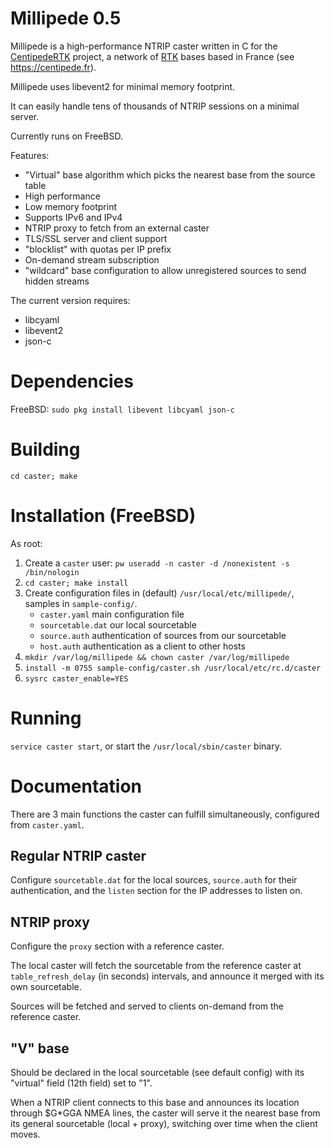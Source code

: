 Millipede 0.5
=============


Millipede is a high-performance NTRIP caster written in C for the [CentipedeRTK](https://github.com/CentipedeRTK) project, a network of [RTK](https://en.wikipedia.org/wiki/Real-time_kinematic_positioning) bases based in France (see https://centipede.fr).


Millipede uses libevent2 for minimal memory footprint.

It can easily handle tens of thousands of NTRIP sessions on a minimal server.

Currently runs on FreeBSD.

Features:
 * "Virtual" base algorithm which picks the nearest base from the source table
 * High performance
 * Low memory footprint
 * Supports IPv6 and IPv4
 * NTRIP proxy to fetch from an external caster
 * TLS/SSL server and client support
 * "blocklist" with quotas per IP prefix
 * On-demand stream subscription
 * "wildcard" base configuration to allow unregistered sources to send hidden streams

The current version requires:
 * libcyaml
 * libevent2
 * json-c

Dependencies
============

FreeBSD: `sudo pkg install libevent libcyaml json-c`

Building
========

`cd caster; make`

Installation (FreeBSD)
======================

As root:
1. Create a `caster` user: `pw useradd -n caster -d /nonexistent -s /bin/nologin`
2. `cd caster; make install`
3. Create configuration files in (default) `/usr/local/etc/millipede/`,
   samples in `sample-config/`.
	* `caster.yaml` main configuration file
	* `sourcetable.dat` our local sourcetable
	* `source.auth` authentication of sources from our sourcetable
	* `host.auth` authentication as a client to other hosts
4. `mkdir /var/log/millipede && chown caster /var/log/millipede`
5. `install -m 0755 sample-config/caster.sh /usr/local/etc/rc.d/caster`
6. `sysrc caster_enable=YES`


Running
=======

`service caster start`, or start the `/usr/local/sbin/caster` binary.

Documentation
=============

There are 3 main functions the caster can fulfill simultaneously, configured from `caster.yaml`.

## Regular NTRIP caster

Configure `sourcetable.dat` for the local sources, `source.auth` for their authentication, and the `listen` section for the IP addresses to listen on.

## NTRIP proxy

Configure the `proxy` section with a reference caster.

The local caster will fetch the sourcetable from the reference caster at `table_refresh_delay` (in seconds) intervals, and announce it merged with its own sourcetable.

Sources will be fetched and served to clients on-demand from the reference caster.

## "V" base

Should be declared in the local sourcetable (see default config) with its "virtual" field (12th field) set to "1".

When a NTRIP client connects to this base and announces its location through $G*GGA NMEA lines, the caster will serve it the nearest base from its general sourcetable (local + proxy), switching over time when the client moves.
